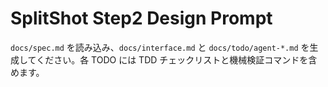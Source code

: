 # SplitShot Step2 Design Prompt

`docs/spec.md` を読み込み、`docs/interface.md` と `docs/todo/agent-*.md` を生成してください。各 TODO には TDD チェックリストと機械検証コマンドを含めます。
